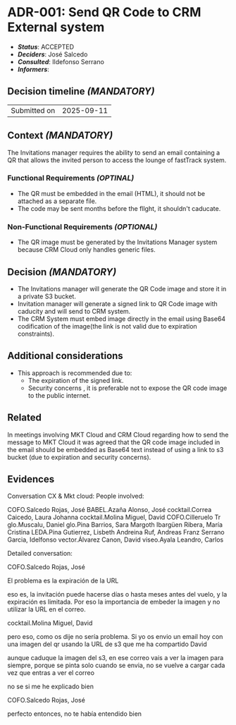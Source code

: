 # ADR-001: Send QR Code to CRM External system

- ***Status***:  ACCEPTED 
- ***Deciders***: José Salcedo
- ***Consulted***: Ildefonso Serrano
- ***Informers***: 

## Decision timeline *(MANDATORY)*


|                                         |            |
| --------------------------------------- | ---------- |
| Submitted on                            | 2025-09-11 |


## Context *(MANDATORY)*

The Invitations manager requires the ability to send an email containing a QR that allows the invited person to access the lounge of fastTrack system. 




### Functional Requirements *(OPTINAL)*

- The QR must be embedded in the email (HTML),  it should not be attached as a separate file.
- The code may be sent months before the fllght, it shouldn't caducate.


### Non-Functional Requirements *(OPTIONAL)*

- The QR image must be generated by the Invitations Manager system because CRM Cloud only handles generic files.

## Decision *(MANDATORY)*

- The Invitations manager will  generate the QR Code image and store it in a private S3 bucket.
- Invitation manager will generate a signed link to QR Code image with caducity and will send to CRM system.
- The CRM System must embed image directly in the email using Base64 codification of the image(the link is not valid due to expiration constraints).

## Additional considerations
- This approach is recommended due to:
    - The expiration  of the signed link.
    - Security concerns , it is preferable not to expose the QR code image to the public internet.


## Related
In meetings involving MKT Cloud and CRM Cloud regarding how to send the message to MKT Cloud it was agreed that the QR code image included in the email should be embedded as Base64 text instead of using a link to s3 bucket (due to expiration and security concerns).


## Evidences
Conversation CX & Mkt cloud:
People involved:

COFO.Salcedo Rojas, José
BABEL.Azaña Alonso, José
cocktail.Correa Caicedo, Laura Johanna
cocktail.Molina Miguel, David
COFO.Cilleruelo Tr
glo.Muscalu, Daniel
glo.Pina Barrios, Sara Margoth
Ibargüen Ribera, María Cristina
LEDA.Pina Gutierrez, Lisbeth Andreina
Ruf, Andreas Franz
Serrano Garcia, Idelfonso
vector.Álvarez Canon, David
viseo.Ayala Leandro, Carlos


Detailed conversation:

COFO.Salcedo Rojas, José

El problema es la expiración de la URL
 
eso es, la invitación puede hacerse días o hasta meses antes del vuelo, y la expiración es limitada. Por eso la importancia de embeder la imagen y no utilizar la URL en el correo.
 
cocktail.Molina Miguel, David

pero eso, como os dije no sería problema. 
Si yo os envio un email hoy con una imagen del qr usando la URL de s3 que me ha compartido David

aunque caduque la imagen del s3, en ese correo vais a ver la imagen para siempre, porque se pinta solo cuando se envia, no se vuelve a cargar cada vez que entras a ver el correo
 
no se si me he explicado bien
 
COFO.Salcedo Rojas, José

perfecto entonces, no te había entendido bien
 





